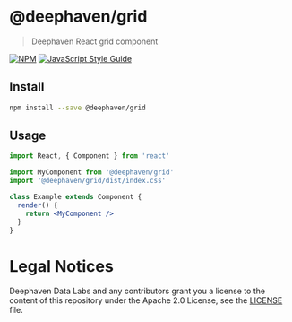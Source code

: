 # @deephaven/grid

> Deephaven React grid component

[![NPM](https://img.shields.io/npm/v/@deephaven/grid.svg)](https://www.npmjs.com/package/@deephaven/grid) [![JavaScript Style Guide](https://img.shields.io/badge/code_style-standard-brightgreen.svg)](https://standardjs.com)

## Install

```bash
npm install --save @deephaven/grid
```

## Usage

```jsx
import React, { Component } from 'react'

import MyComponent from '@deephaven/grid'
import '@deephaven/grid/dist/index.css'

class Example extends Component {
  render() {
    return <MyComponent />
  }
}
```

# Legal Notices

Deephaven Data Labs and any contributors grant you a license to the content of this repository under the Apache 2.0 License, see the [LICENSE](../../LICENSE) file.
